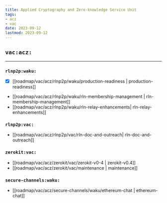 ```yaml
---
title: Applied Cryptography and Zero-knowledge Service Unit
tags:
- acz
- vac
date: 2023-09-12
lastmod: 2023-09-12
---
```


## `vac:acz:`
---

### `rlnp2p:waku:`
* [x] [[roadmap/vac/acz/rlnp2p/waku/production-readiness | production-readiness]]
* [[roadmap/vac/acz/rlnp2p/waku/rln-membership-management | rln-membership-management]]
* [[roadmap/vac/acz/rlnp2p/waku/rln-relay-enhancements| rln-relay-enhancements]]

### `rlnp2p:vac:`
* [[roadmap/vac/acz/rlnp2p/vac/rln-doc-and-outreach| rln-doc-and-outreach]]

### `zerokit:vac:`
* [[roadmap/vac/acz/zerokit/vac/zerokit-v0-4 | zerokit-v0.4]]
* [[roadmap/vac/acz/zerokit/vac/maintenance | maintenance]]

### `secure-channels:waku:`
* [[roadmap/vac/acz/secure-channels/waku/ethereum-chat | ethereum-chat]]
